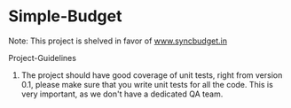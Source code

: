 Simple-Budget
=============

Note: This project is shelved in favor of www.syncbudget.in

Project-Guidelines

1. The project should have good coverage of unit tests, right from version 0.1, please make sure that you write unit   tests for all the code. This is very important, as we don't have a dedicated QA team.
